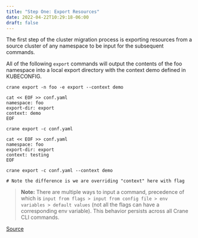 ```yaml
---
title: "Step One: Export Resources"
date: 2022-04-22T10:29:18-06:00
draft: false
---
```


The first step of the cluster migration process is exporting resources from a source cluster of any namespace to be input for the subsequent commands.

All of the following `export` commands will output the contents of the foo namespace into a local export directory with the context demo defined in KUBECONFIG.
```
crane export -n foo -e export --context demo
```
```
cat << EOF >> conf.yaml
namespace: foo
export-dir: export
context: demo
EOF

crane export -c conf.yaml
```
```
cat << EOF >> conf.yaml
namespace: foo
export-dir: export
context: testing
EOF

crane export -c conf.yaml --context demo

# Note the difference is we are overriding "context" here with flag
```
> **Note:** There are multiple ways to input a command, precedence of which is `input from flags > input from config file > env variables > default values` (not all the flags can have a corresponding env variable). This behavior persists across all Crane CLI commands.

[Source](https://github.com/konveyor/konveyor.github.io/blob/main/content/former/Crane/UsingCrane/Step1Export.md)
